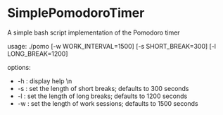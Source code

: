 # SimplePomodoroTimer
A simple bash script implementation of the Pomodoro timer 

usage: ./pomo [-w WORK_INTERVAL=1500] [-s SHORT_BREAK=300] [-l LONG_BREAK=1200] 

options: 
 - -h : display help \n
 - -s : set the length of short breaks; defaults to 300 seconds 
 - -l : set the length of long breaks; defaults to 1200 seconds 
 - -w : set the length of work sessions; defaults to 1500 seconds 

